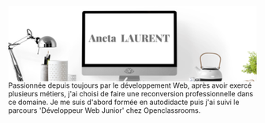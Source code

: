 
<img class="fit-picture" align="right"
     src="Aneta.png" alt='photo'>
<p>Passionnée depuis toujours par le développement Web, après avoir exercé plusieurs métiers, j'ai choisi de faire une reconversion professionnelle dans ce domaine. Je me suis d'abord formée en autodidacte puis j'ai suivi le parcours 'Développeur Web Junior' chez Openclassrooms.</p> 

<!--
**ANETA-LAURENT/ANETA-LAURENT** is a ✨ _special_ ✨ repository because its `README.md` (this file) appears on your GitHub profile.

Here are some ideas to get you started:

- 🔭 I’m currently working on ...
- 🌱 I’m currently learning ...
- 👯 I’m looking to collaborate on ...
- 🤔 I’m looking for help with ...
- 💬 Ask me about ...
- 📫 How to reach me: ...
- 😄 Pronouns: ...
- ⚡ Fun fact: ...
-->
